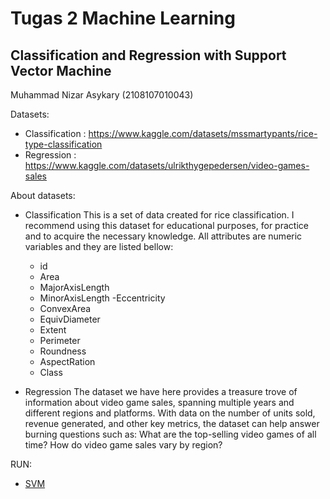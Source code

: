 # Tugas 2 Machine Learning
## Classification and Regression with Support Vector Machine

Muhammad Nizar Asykary (2108107010043)

Datasets:
- Classification : https://www.kaggle.com/datasets/mssmartypants/rice-type-classification
- Regression : https://www.kaggle.com/datasets/ulrikthygepedersen/video-games-sales

About datasets:
- Classification
  This is a set of data created for rice classification. I recommend using this dataset for educational purposes, for practice and to acquire the necessary knowledge. All attributes are numeric variables and they are listed bellow:
  - id
  - Area
  - MajorAxisLength
  - MinorAxisLength
  -Eccentricity
  - ConvexArea
  - EquivDiameter
  - Extent
  - Perimeter
  - Roundness
  - AspectRation
  - Class

- Regression
  The dataset we have here provides a treasure trove of information about video game sales, spanning multiple years and different regions and platforms. With data on the number of units sold, revenue generated, and other key metrics, the dataset can help answer burning questions such as: What are the top-selling video games of all time? How do video game sales vary by region?

RUN:
- [SVM](Tugas_2_2108107010043.ipynb)
